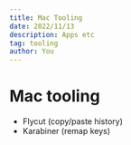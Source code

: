 ```yaml
---
title: Mac Tooling
date: 2022/11/13
description: Apps etc
tag: tooling
author: You
---
```


# Mac tooling

- Flycut (copy/paste history)
- Karabiner (remap keys)
